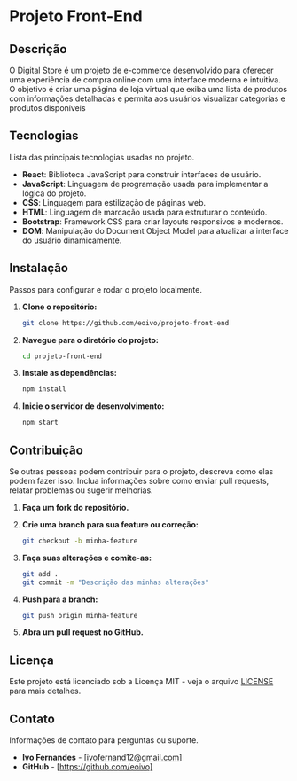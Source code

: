 # Projeto Front-End


## Descrição

O Digital Store é um projeto de e-commerce desenvolvido para oferecer uma experiência de compra online com uma interface moderna e intuitiva. O objetivo é criar uma página de loja virtual que exiba uma lista de produtos com informações detalhadas e permita aos usuários visualizar categorias e produtos disponíveis

## Tecnologias

Lista das principais tecnologias usadas no projeto.

- **React**: Biblioteca JavaScript para construir interfaces de usuário.
- **JavaScript**: Linguagem de programação usada para implementar a lógica do projeto.
- **CSS**: Linguagem para estilização de páginas web.
- **HTML**: Linguagem de marcação usada para estruturar o conteúdo.
- **Bootstrap**: Framework CSS para criar layouts responsivos e modernos.
- **DOM**: Manipulação do Document Object Model para atualizar a interface do usuário dinamicamente.


## Instalação

Passos para configurar e rodar o projeto localmente.

1. **Clone o repositório:**

   ```bash
   git clone https://github.com/eoivo/projeto-front-end
   ```

2. **Navegue para o diretório do projeto:**

   ```bash
   cd projeto-front-end
   ```

3. **Instale as dependências:**

   ```bash
   npm install
   ```

4. **Inicie o servidor de desenvolvimento:**

   ```bash
   npm start
   ```

## Contribuição

Se outras pessoas podem contribuir para o projeto, descreva como elas podem fazer isso. Inclua informações sobre como enviar pull requests, relatar problemas ou sugerir melhorias.

1. **Faça um fork do repositório.**

2. **Crie uma branch para sua feature ou correção:**

   ```bash
   git checkout -b minha-feature
   ```

3. **Faça suas alterações e comite-as:**

   ```bash
   git add .
   git commit -m "Descrição das minhas alterações"
   ```

4. **Push para a branch:**

   ```bash
   git push origin minha-feature
   ```

5. **Abra um pull request no GitHub.**

## Licença

Este projeto está licenciado sob a Licença MIT - veja o arquivo [LICENSE](LICENSE) para mais detalhes.

## Contato

Informações de contato para perguntas ou suporte.

- **Ivo Fernandes** - [ivofernand12@gmail.com]
- **GitHub** - [https://github.com/eoivo]
